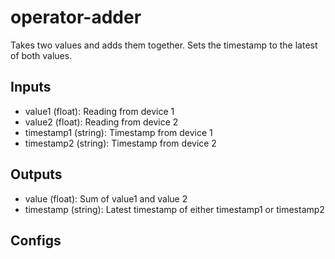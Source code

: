 # operator-adder

Takes two values and adds them together. Sets the timestamp to the latest of both values.

## Inputs

* value1 (float): Reading from device 1
* value2 (float): Reading from device 2
* timestamp1 (string): Timestamp from device 1
* timestamp2 (string): Timestamp from device 2 

## Outputs

* value (float): Sum of value1 and value 2
* timestamp (string): Latest timestamp of either timestamp1 or timestamp2

## Configs

